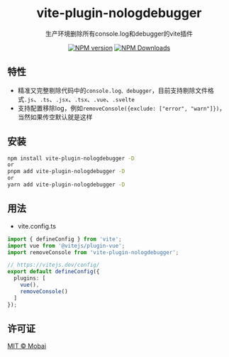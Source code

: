 <h1 align="center">vite-plugin-nologdebugger</h1>
<p align="center">生产环境删除所有console.log和debugger的vite插件</p>

<p align="center">
<a href="https://www.npmjs.com/package/vite-plugin-nologdebugger" target="__blank"><img src="https://img.shields.io/npm/v/vite-plugin-nologdebugger?color=a1b858&label=" alt="NPM version"></a>
<a href="https://www.npmjs.com/package/vite-plugin-nologdebugger" target="__blank"><img alt="NPM Downloads" src="https://img.shields.io/npm/dm/vite-plugin-nologdebugger?color=50a36f&label="></a>
</p>

## 特性

- 精准又完整剔除代码中的`console.log、debugger`，目前支持剔除文件格式`.js`、`.ts`、`.jsx`、`.tsx`、`.vue`、`.svelte`
- 支持配置移除log，例如`removeConsole({exclude: ["error", "warn"]})`，当然如果传空默认就是这样

## 安装

```bash
npm install vite-plugin-nologdebugger -D
or 
pnpm add vite-plugin-nologdebugger -D
or
yarn add vite-plugin-nologdebugger -D
```

## 用法

- vite.config.ts

```ts
import { defineConfig } from 'vite';
import vue from '@vitejs/plugin-vue';
import removeConsole from 'vite-plugin-nologdebugger';

// https://vitejs.dev/config/
export default defineConfig({
  plugins: [
    vue(),
    removeConsole()
  ]
});
```

## 许可证

[MIT © Mobai](./LICENSE)

